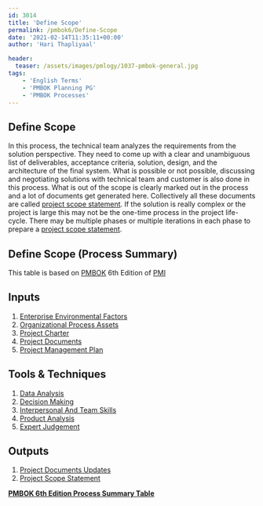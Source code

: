 ```yaml
---
id: 3014   
title: 'Define Scope'
permalink: /pmbok6/Define-Scope
date: '2021-02-14T11:35:11+00:00'
author: 'Hari Thapliyaal'

header:
  teaser: /assets/images/pmlogy/1037-pmbok-general.jpg
tags:
    - 'English Terms'
    - 'PMBOK Planning PG'
    - 'PMBOK Processes'
---
```


## Define Scope

In this process, the technical team analyzes the requirements from the solution perspective. They need to come up with a clear and unambiguous list of deliverables, acceptance criteria, solution, design, and the architecture of the final system. What is possible or not possible, discussing and negotiating solutions with technical team and customer is also done in this process. What is out of the scope is clearly marked out in the process and a lot of documents get generated here. Collectively all these documents are called [project scope statement](/pmbok6/project_scope_statement). If the solution is really complex or the project is large this may not be the one-time process in the project life-cycle. There may be multiple phases or multiple iterations in each phase to prepare a [project scope statement](/pmbok6/project_scope_statement).

## Define Scope (Process Summary)

This table is based on [PMBOK](https://www.pmi.org/pmbok-guide-standards) 6th Edition of [PMI](https://www.pmi.org/)

## Inputs

1. [Enterprise Environmental Factors](/pmbok6/enterprise-environmental-factors)
2. [Organizational Process Assets](/pmbok6/organizational-process-assets)
3. [Project Charter](/pmbok6/project-charter)
4. [Project Documents](/pmbok6/project-documents)
5. [Project Management Plan](/pmbok6/project-management-plan)

## Tools &amp; Techniques

1. [Data Analysis](/pmbok6/data-analysis)
2. [Decision Making](/pmbok6/decision-making)
3. [Interpersonal And Team Skills](/pmbok6/interpersonal-and-team-skills)
4. [Product Analysis](/pmbok6/product-analysis)
5. [Expert Judgement](/pmbok6/expert-judgement)

## Outputs

1. [Project Documents Updates](/pmbok6/project-documents-updates)
2. [Project Scope Statement](/pmbok6/project-scope-statement)

**[PMBOK 6th Edition Process Summary Table](process-groups-and-processes-in-pmbok6/)**
